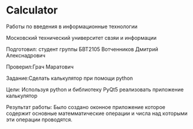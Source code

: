 # Calculator
Работы по введения в информационные технологии

Московский технический университет свзяи и информации

Подготовил: студент группы БВТ2105 Вотченников Дмитрий Алекснадрович

Проверил:Грач Маратович

Задание:Сделать калькулятор при помощи python

Цели: Используя python и библиотеку PyQt5 реализовать приложение калькулятор 

Результат работы: Было создано оконное приложение которое содержит основные матемматические операции и числа над которыми эти операции проводятся.
